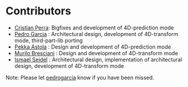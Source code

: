 # Contributors

  - [Cristian Perra](https://gitlab.com/cperra): Bigfixes and development of 4D-prediction mode
  - [Pedro Garcia](https://gitlab.com/pedrogarcia) : Architectural design, development of 4D-transform mode, third-part-lib porting
  - [Pekka Astola](https://gitlab.com/astolap) : Design and development of 4D-prediction mode
  - [Murilo Bresciani](https://gitlab.com/murilotetuff) : Design and development of 4D-transform mode
  - [Ismael Seidel](https://gitlab.com/ismaelseidel) : Architectural design, implementation of architectural design, development of 4D-transform mode


Note: Please let [pedrogarcia](https://gitlab.com/pedrogarcia) know if you have been missed.
